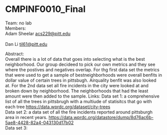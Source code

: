 # CMPINF0010_Final
Team: no lab<br>
Members: <br>
Adam Sheelar acs229@pitt.edu<br><br>
Dan Li til61@pitt.edu

Abstract: <br>
Overall there is a lot of data that goes into selecting what is the best neighborhood. Our group decideed to pick our own metrics and they see where the postives and negatives overlap. For thg first data set the metrics that were used to get a sample of bestneighborhoods were overall benfits in dollar value of certain trees in pittsbugh. Airquality benfit was also looked at. For the 2nd data set all fire incidents in the city were looked at and broken down by neighborhood. The neighborhoods that had the least amount were then added to the sample.
Links: 
Data set 1: a comprehensive list of all the trees in pittsbrugh with a multiude of statisitcs that go with each tree
https://data.wprdc.org/dataset/city-trees
<br>
Data set 2: a data set of all the fire incidents reported around pittsburgh area in recent years.
https://data.wprdc.org/datastore/dump/8d76ac6b-5ae8-4428-82a4-043130d17b02
<br>
Data set 3: 




